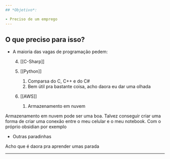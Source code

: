 ```yaml
--- 
## *Objetivo*:

- Preciso de um emprego
---
```


## O que preciso para isso?

- A maioria das vagas de programação pedem:
  

  4. [[C-Sharp]]

  5. [[Python]]
	  1. Comparsa do C, C++ e do C#
	  2. Bem útil pra bastante coisa, acho daora eu dar uma olhada
  6. [[AWS]] 
	  1. Armazenamento em nuvem



Armazenamento em nuvem pode ser uma boa.
Talvez conseguir criar uma forma de criar uma conexão entre o meu celular e o meu notebook.
Com o próprio obsidian por exemplo



- Outras paradinhas

Acho que é daora pra aprender umas parada

---













